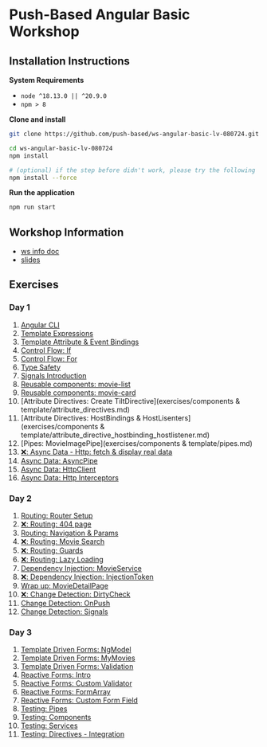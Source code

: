 # Push-Based Angular Basic Workshop

## Installation Instructions

**System Requirements**

* `node ^18.13.0 || ^20.9.0`
* `npm > 8`

**Clone and install**

```bash
git clone https://github.com/push-based/ws-angular-basic-lv-080724.git

cd ws-angular-basic-lv-080724
npm install

# (optional) if the step before didn't work, please try the following
npm install --force
```

**Run the application**

```bash
npm run start
```

## Workshop Information

* [ws info doc](https://docs.google.com/document/d/1BZzSD3VUfe1JuOi8pLu_pI1XVO56KMK29TX5Lpks_Kk/edit?usp=drive_link)
* [slides](https://drive.google.com/drive/folders/1IpVqZmugIr37yYj0oWJSgYTqulUbDJpF?usp=drive_link)

## Exercises

### Day 1

1. [Angular CLI](./exercises/angular%20cli%20intro.md)
2. [Template Expressions](./exercises/components%20&%20template/template-expressions.md)
3. [Template Attribute & Event Bindings](./exercises/components%20&%20template/attribute-and-event-bindings.md)
4. [Control Flow: If](./exercises/components%20&%20template/control-flow-if.md)
5. [Control Flow: For](./exercises/components%20&%20template/control-flow-for.md)
6. [Type Safety](./exercises/components%20&%20template/type-safety.md)
7. [Signals Introduction](./exercises/signals/signals-introduction.md)
8. [Reusable components: movie-list](./exercises/components%20&%20template/movie-list-component.md)
9. [Reusable components: movie-card](./exercises/components%20&%20template/movie-card-component.md)
10. [Attribute Directives: Create TiltDirective](exercises/components & template/attribute_directives.md)
11. [Attribute Directives: HostBindings & HostLisenters](exercises/components & template/attribute_directive_hostbinding_hostlistener.md)
12. [Pipes: MovieImagePipe](exercises/components & template/pipes.md)
13. [❌: Async Data - Http: fetch & display real data](./exercises)
14. [Async Data: AsyncPipe](./exercises/async-pipe.md)  
15. [Async Data: HttpClient](./exercises/http-client.md)
16. [Async Data: Http Interceptors](./exercises/http-interceptors.md)  


### Day 2

1. [Routing: Router Setup](./exercises/routing_setup.md)
2. [❌: Routing: 404 page](./exercises/)
3. [Routing: Navigation & Params](./exercises/routing_navigation_and_params.md)
4. [❌: Routing: Movie Search](./exercises)
5. [❌: Routing: Guards](./exercises)
6. [❌: Routing: Lazy Loading](./exercises/routing_lazyloading.md)
7. [Dependency Injection: MovieService](./exercises/services.md)
8. [❌: Dependency Injection: InjectionToken](./exercises/)
9. [Wrap up: MovieDetailPage](./exercises/wrap-up_detail-page.md)
10. [❌: Change Detection: DirtyCheck](./exercises/)
11. [Change Detection: OnPush](./exercises/change-detection%20-%20OnPush.md)
12. [Change Detection: Signals](./exercises/change-detection%20-%20signals.md)


### Day 3

1. [Template Driven Forms: NgModel](./exercises/forms%20-%20template-driven-forms_movie-search.md)
2. [Template Driven Forms: MyMovies](./exercises/forms%20-%20template-driven-forms_my-movies.md)
3. [Template Driven Forms: Validation](./exercises/forms%20-%20template-driven-forms_simple-validation.md)
4. [Reactive Forms: Intro](./exercises/forms%20-%20reactive-forms_my-movie-list.md)
5. [Reactive Forms: Custom Validator](./exercises/forms%20-%20reactive-forms_custom-validation.md)
6. [Reactive Forms: FormArray](./exercises/forms%20-%20reactive-forms_dynamic-forms.md)
7. [Reactive Forms: Custom Form Field](./exercises/forms%20-%20reactive-forms_custom-form-field.md)
8. [Testing: Pipes](./exercises/testing%20-%20unit_pipes.md)
9. [Testing: Components](./exercises/testing%20-%20components_unit.md)
10. [Testing: Services](./exercises/testing%20-%20service_unit.md)
11. [Testing: Directives - Integration](./exercises/testing%20-%20directive_integration.md)
